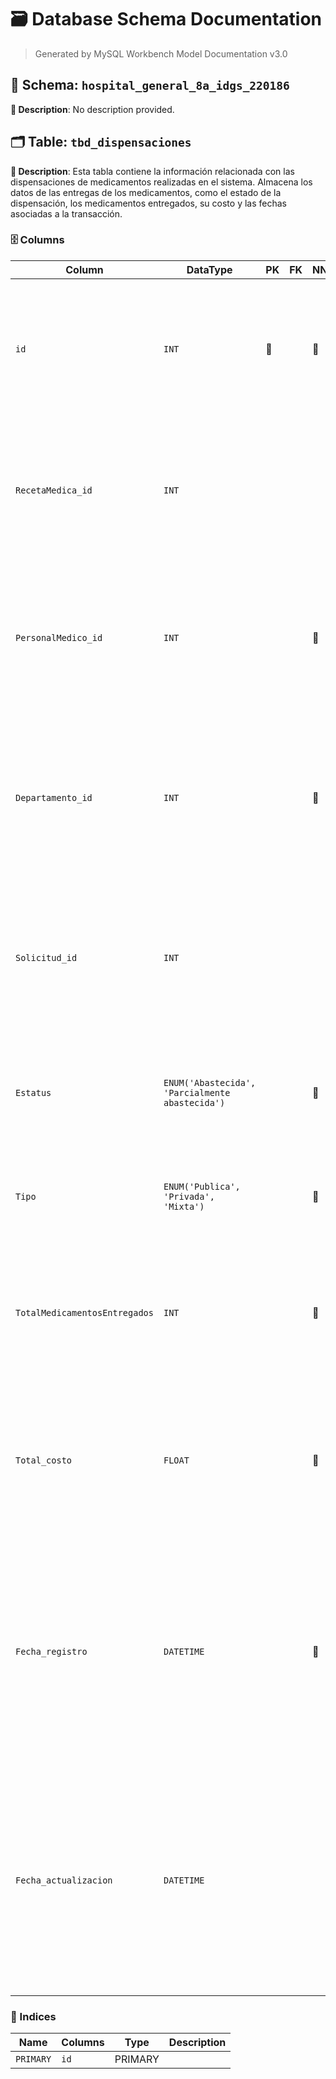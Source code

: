 # 🗃️ Database Schema Documentation

> Generated by MySQL Workbench Model Documentation v3.0

## 📂 Schema: `hospital_general_8a_idgs_220186`

**📝 Description**: No description provided.

## 🗂️ Table: `tbd_dispensaciones`

**📝 Description**: Esta tabla contiene la información relacionada con las dispensaciones de medicamentos realizadas en el sistema. Almacena los datos de las entregas de los medicamentos, como el estado de la dispensación, los medicamentos entregados, su costo y las fechas asociadas a la transacción.

### 🗄️ Columns

| Column | DataType | PK | FK | NN | UQ | BIN | UN | ZF | AI | Default | Comment |
| --- | --- | --- | --- | --- | --- | --- | --- | --- | --- | --- | --- |
| `id` | `INT` | 🔑 |  | 🚫 |  |  |  |  | ⚡ |  | Descripción: Identificador principal del conjunto de registros.<br>Naturaleza: "Cualitativo/Cuantitativo"<br>Dominio: Carácteres Hexadecimales (0-F)<br>Composición: 8(0-F)8+'-'+4(0-F)4+'-'+4(0-F)4+'-'+4(0-F)4+'-'+'-'+12(0-F)11 |
| `RecetaMedica_id` | `INT` |  |  |  |  |  |  |  |  | `NULL` | Descripción: Identificador de la receta médica asociada.<br>Naturaleza: "Cualitativo/Cuantitativo"<br>Dominio: Carácteres Hexadecimales (0-F)<br>Composición: 8(0-F)8+'-'+4(0-F)4+'-'+4(0-F)4+'-'+4(0-F)4+'-'+'-'+12(0-F)11 |
| `PersonalMedico_id` | `INT` |  |  | 🚫 |  |  |  |  |  |  | Descripción: Identificador del personal médico que realizó la dispensación.<br>Naturaleza: "Cualitativo/Cuantitativo"<br>Dominio: Carácteres Hexadecimales (0-F)<br>Composición: 8(0-F)8+'-'+4(0-F)4+'-'+4(0-F)4+'-'+4(0-F)4+'-'+'-'+12(0-F)11 |
| `Departamento_id` | `INT` |  |  | 🚫 |  |  |  |  |  |  | Descripción: Identificador del departamento responsable de la dispensación.<br>Naturaleza: "Cualitativo/Cuantitativo"<br>Dominio: Carácteres Hexadecimales (0-F)<br>Composición: 8(0-F)8+'-'+4(0-F)4+'-'+4(0-F)4+'-'+4(0-F)4+'-'+'-'+12(0-F)11 |
| `Solicitud_id` | `INT` |  |  |  |  |  |  |  |  | `NULL` | Descripción: Identificador de la solicitud que generó la dispensación.<br>Naturaleza: "Cualitativo/Cuantitativo"<br>Dominio: Carácteres Hexadecimales (0-F)<br>Composición: 8(0-F)8+'-'+4(0-F)4+'-'+4(0-F)4+'-'+4(0-F)4+'-'+'-'+12(0-F)11 |
| `Estatus` | `ENUM('Abastecida', 'Parcialmente abastecida')` |  |  | 🚫 |  |  |  |  |  |  | Descripción: Estado actual de la dispensación.<br>Naturaleza: Cualitativo<br>Dominio: Valores especificos<br>Composición: \[Abastecida\|Parcialmente abastecida\] |
| `Tipo` | `ENUM('Publica', 'Privada', 'Mixta')` |  |  | 🚫 |  |  |  |  |  |  | Descripción: Tipo de dispensación.<br>Naturaleza: Cualitativo<br>Dominio: Valores especificos<br>Composición: \[Publica\|Privada\|Mixta\] |
| `TotalMedicamentosEntregados` | `INT` |  |  | 🚫 |  |  |  |  |  |  | Descripción: Cantidad total de unidades de medicamentos suministradas en la dispensación.<br>Naturaleza: Cuantitativo<br>Dominio: Números enteros positivos<br>Composición: Valor numérico entero mayor o igual a 0 |
| `Total_costo` | `FLOAT` |  |  | 🚫 |  |  |  |  |  |  | Descripción: Monto total en moneda local correspondiente al costo de los medicamentos dispensados.<br>Naturaleza: Cuantitativo<br>Dominio: Números decimales<br>Composición: Valor numérico en formato decimal con dos cifras después del punto |
| `Fecha_registro` | `DATETIME` |  |  | 🚫 |  |  |  |  |  | `CURRENT_TIMESTAMP` | Descripción: Fecha y hora en que se registró la dispensación.<br>Naturaleza: Cuantitativo<br>Dominio: Fecha y hora en formato (YYYY-MM-DD HH:MM:SS).<br>Composición: Año = 4(1-9)4<br>Mes = \[1\|2\|...\|12\]<br>Día = \[1\|2\|...\|31\]<br>Hora = \[00\|01\|...\|23\]<br>Minuto = \[00\|01\|...\|59\]<br>Segundo = \[00\|01\|...\|59\]<br>Fecha_Registro = Año + '-' + Mes + '-' + Día + ' ' + Hora + ':' + Minuto + ':' + Segundo |
| `Fecha_actualizacion` | `DATETIME` |  |  |  |  |  |  |  |  | `NULL` | Descripción: Fecha y hora de la última actualización del registro.<br>Naturaleza: Cuantitativo<br>Dominio: Fecha y hora en formato (YYYY-MM-DD HH:MM:SS).<br>Composición: Año = 4(1-9)4<br>Mes = \[1\|2\|...\|12\]<br>Día = \[1\|2\|...\|31\]<br>Hora = \[00\|01\|...\|23\]<br>Minuto = \[00\|01\|...\|59\]<br>Segundo = \[00\|01\|...\|59\]<br>Fecha_Registro = Año + '-' + Mes + '-' + Día + ' ' + Hora + ':' + Minuto + ':' + Segundo |


### 🔑 Indices

| Name | Columns | Type | Description |
| --- | --- | --- | --- |
| `PRIMARY` | `id` | PRIMARY |  |
